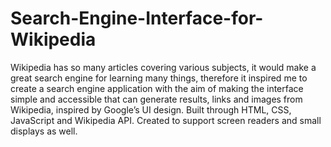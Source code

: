 # Search-Engine-Interface-for-Wikipedia
Wikipedia has so many articles covering various subjects, it would make a great search engine for learning many things, therefore it inspired me to create a search engine application with the aim of making the interface simple and accessible that can generate results, links and images from Wikipedia, inspired by Google’s UI design. Built through HTML, CSS, JavaScript and Wikipedia API. Created to support screen readers and small displays as well.
